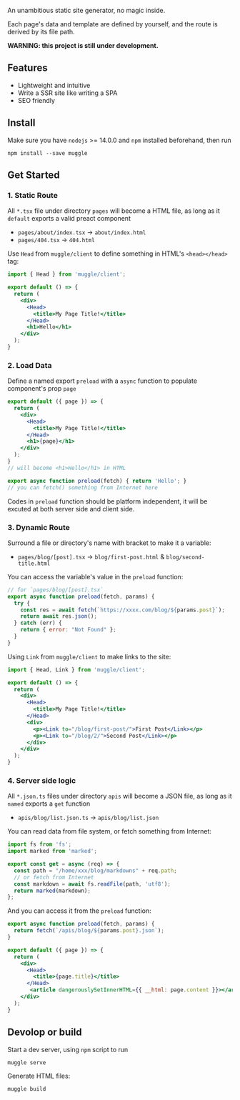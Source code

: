 An unambitious static site generator, no magic inside.

Each page's data and template are defined by yourself, and the route is derived by its file path.

__WARNING: this project is still under development.__

## Features
- Lightweight and intuitive
- Write a SSR site like writing a SPA
- SEO friendly

## Install
Make sure you have `nodejs` >= 14.0.0 and `npm` installed beforehand, then run
``` shell
npm install --save muggle
```

## Get Started
### 1. Static Route
All `*.tsx` file under directory `pages` will become a HTML file, as long as it `default` exports a valid preact component
- `pages/about/index.tsx` -> `about/index.html`
- `pages/404.tsx` -> `404.html`

Use `Head` from `muggle/client` to define something in HTML's `<head></head>` tag:
```jsx
import { Head } from 'muggle/client';

export default () => {
  return (
    <div>
      <Head>
        <title>My Page Title!</title>
      </Head>
      <h1>Hello</h1>
    </div>
  );
}
```

### 2. Load Data
Define a named export `preload` with a `async` function to populate component's prop `page`
```jsx
export default ({ page }) => {
  return (
    <div>
      <Head>
        <title>My Page Title!</title>
      </Head>
      <h1>{page}</h1>
    </div>
  );
}
// will become <h1>Hello</h1> in HTML

export async function preload(fetch) { return 'Hello'; }
// you can fetch() something from Internet here
```
Codes in `preload` function should be platform independent, it will be excuted at both server side and client side.

### 3. Dynamic Route
Surround a file or directory's name with bracket to make it a variable:
- `pages/blog/[post].tsx` -> `blog/first-post.html` & `blog/second-title.html`

You can access the variable's value in the `preload` function:
```jsx
// for `pages/blog/[post].tsx`
export async function preload(fetch, params) {
  try {
    const res = await fetch(`https://xxxx.com/blog/${params.post}`);
    return await res.json();
  } catch (err) {
    return { error: "Not Found" };
  }
}
```

Using `Link` from `muggle/client` to make links to the site:
```jsx
import { Head, Link } from 'muggle/client';

export default () => {
  return (
    <div>
      <Head>
        <title>My Page Title!</title>
      </Head>
      <div>
        <p><Link to="/blog/first-post/">First Post</Link></p>
        <p><Link to="/blog/2/">Second Post</Link></p>
      </div>
    </div>
  );
}
```

### 4. Server side logic
All `*.json.ts` files under directory `apis` will become a JSON file, as long as it `named` exports a `get` function
- `apis/blog/list.json.ts` -> `apis/blog/list.json`

You can read data from file system, or fetch something from Internet:
```jsx
import fs from 'fs';
import marked from 'marked';

export const get = async (req) => {
  const path = "/home/xxx/blog/markdowns" + req.path;
  // or fetch from Internet
  const markdown = await fs.readFile(path, 'utf8');
  return marked(markdown);
};
```

And you can access it from the `preload` function:
```jsx
export async function preload(fetch, params) {
  return fetch(`/apis/blog/${params.post}.json`);
}

export default ({ page }) => {
  return (
    <div>
      <Head>
        <title>{page.title}</title>
      </Head>
       <article dangerouslySetInnerHTML={{ __html: page.content }}></article>
    </div>
  );
}
```

## Devolop or build
Start a dev server, using `npm` script to run
```
muggle serve
```

Generate HTML files:
```
muggle build
```
